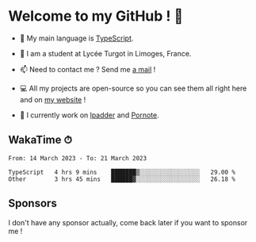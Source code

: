 # Welcome to my GitHub ! 🌃

- 🔭 My main language is [TypeScript](https://www.typescriptlang.org/).

- 🌱 I am a student at Lycée Turgot in Limoges, France.

- 📫 Need to contact me ? Send me <a href="mailto:mikkel@milescode.dev">a mail</a> !

- 💻 All my projects are open-source so you can see them all right here and on <a href="https://www.vexcited.ml">my website</a> !

- 👀 I currently work on [lpadder](https://github.com/Vexcited/lpadder) and [Pornote](https://github.com/Vexcited/Pornote).

## WakaTime ⏱

<!--START_SECTION:waka-->

```text
From: 14 March 2023 - To: 21 March 2023

TypeScript   4 hrs 9 mins    ███████▒░░░░░░░░░░░░░░░░░   29.00 %
Other        3 hrs 45 mins   ██████▓░░░░░░░░░░░░░░░░░░   26.18 %
```

<!--END_SECTION:waka-->

## Sponsors

I don't have any sponsor actually, come back later if you want to sponsor me !
